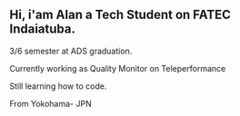 ## Hi, i'am Alan a Tech Student on FATEC Indaiatuba. 


3/6 semester at ADS graduation.

Currently working as Quality Monitor on Teleperformance

Still learning how to code. 

From Yokohama- JPN


<!--
**alansuzuki/alansuzuki** is a ✨ _special_ ✨ repository because its `README.md` (this file) appears on your GitHub profile.

Here are some ideas to get you started:

- 🔭 I’m currently working on ...
- 🌱 I’m currently learning ...
- 👯 I’m looking to collaborate on ...
- 🤔 I’m looking for help with ...
- 💬 Ask me about ...
- 📫 How to reach me: ...
- 😄 Pronouns: ...
- ⚡ Fun fact: ...
-->
